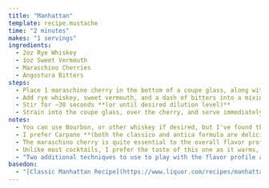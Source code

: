 ```yaml
---
title: "Manhattan"
template: recipe.mustache
time: "2 minutes"
makes: "1 servings"
ingredients:
  - 2oz Rye Whiskey
  - 1oz Sweet Vermouth
  - Maraschino Cherries
  - Angostura Bitters
steps:
  - Place 1 maraschino cherry in the bottom of a coupe glass, along with a few drops of the cherry syrup and set aside
  - Add rye whiskey, sweet vermouth, and a dash of bitters into a mixing glass with ice
  - Stir for ~30 seconds **(or until desired dilution level)**
  - Strain into the coupe glass, over the cherry, and serve immediately
notes:
  - You can use Bourbon, or other whiskey if desired, but I've found that Rye complements the vermouth and sweetness of the cherries best.
  - I prefer Carpano **(both the classico and antica formula are delicious)** to other sweet vermouths. Cinzano and Cocchi are also good, depending on the whiskey... for example, Elijah Craig Rye with Cocchi vermouth and Starlino cherries is one of my favorite combinations because the flavors just happen to work extremely well together. In general though, Carpano and Luxardo seem to complement the widest range of Rye/ Bourbon.
  - The maraschino cherry is quite essential to the overall flavor profile of this drink, so you have to use quality cherries **(no radioactive red ones)**. I like Luxardo, and find that adding a few drops of the cherry syrup helps accentuate the rest of the flavors in the glass. I experimented with a few other brands **(Starlino, Peninsula, Rex)**, but they are all worse in either flavor or consistency than Luxardo.
  - Unlike most cocktails, I prefer the taste of this one as it warms, finding that it gets richer and more decadent tasting towards the end **(likely helped along by the cherry at the bottom)**.
  - "Two additional techniques to use to play with the flavor profile are to stir in **(and then strain out)** some [sushi rice](https://punchdrink.com/articles/sushi-rice-negroni-stirred-cocktail-drink-hack/), or some [coffee beans](https://punchdrink.com/articles/wake-up-your-old-fashioned-coffee-cocktail-recipe/). The sushi rice adds a silkyness, while the coffee beans, predictably, add a subtle coffee flavor **(note that this technique works for more than just a Manhattan)**."
basedon:
  - "[Classic Manhattan Recipe](https://www.liquor.com/recipes/manhattan-2/)"
---
```

